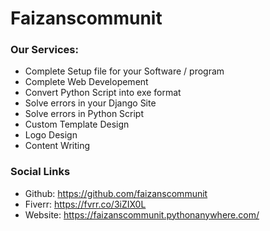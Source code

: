 # Faizanscommunit
### Our Services:
- Complete Setup file for your Software / program
- Complete Web Developement
- Convert Python Script into exe format
- Solve errors in your Django Site
- Solve errors in Python Script
- Custom Template Design
- Logo Design
- Content Writing


### Social Links
- Github:  https://github.com/faizanscommunit
- Fiverr:  https://fvrr.co/3iZIX0L
- Website: https://faizanscommunit.pythonanywhere.com/
